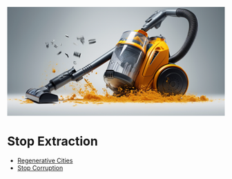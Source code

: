 
![](img/extraction.png)

# Stop Extraction

- [Regenerative Cities](cities.md)
- [Stop Corruption](corruption.md)
